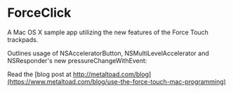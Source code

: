 # ForceClick
A Mac OS X sample app utilizing the new features of the Force Touch trackpads.

Outlines usage of NSAcceleratorButton, NSMultiLevelAccelerator and NSResponder's new pressureChangeWithEvent:

Read the [blog post at http://metaltoad.com/blog](https://www.metaltoad.com/blog/use-the-force-touch-mac-programming)


